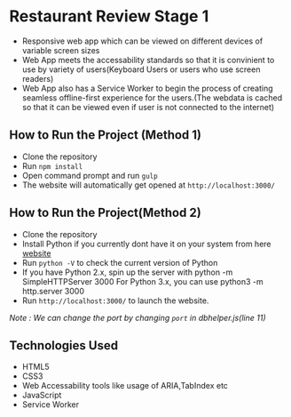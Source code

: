 # Restaurant Review Stage 1

- Responsive web app which can be viewed on different devices of variable screen sizes
- Web App meets the accessability standards so that it is convinient to use by variety of users(Keyboard Users or users who use screen readers)
- Web App also has a Service Worker to begin the process of creating seamless offline-first experience for the users.(The webdata is cached so that it can be viewed even if user is not connected to the internet)


## How to Run the Project (Method 1)
- Clone the repository
- Run `npm install`
- Open command prompt and run `gulp`
- The website will automatically get opened at `http://localhost:3000/`

## How to Run the Project(Method 2)
- Clone the repository
- Install Python if you currently dont have it on your system from here [website](https://www.python.org/)
- Run `python -V` to check the current version of Python
- If you have Python 2.x, spin up the server with python -m SimpleHTTPServer 3000 
  For Python 3.x, you can use python3 -m http.server 3000
- Run `http://localhost:3000/` to launch the website.

*Note : We can change the port by changing `port` in dbhelper.js(line 11)*

## Technologies Used 
- HTML5
- CSS3
- Web Accessability tools like usage of ARIA,TabIndex etc
- JavaScript
- Service Worker
